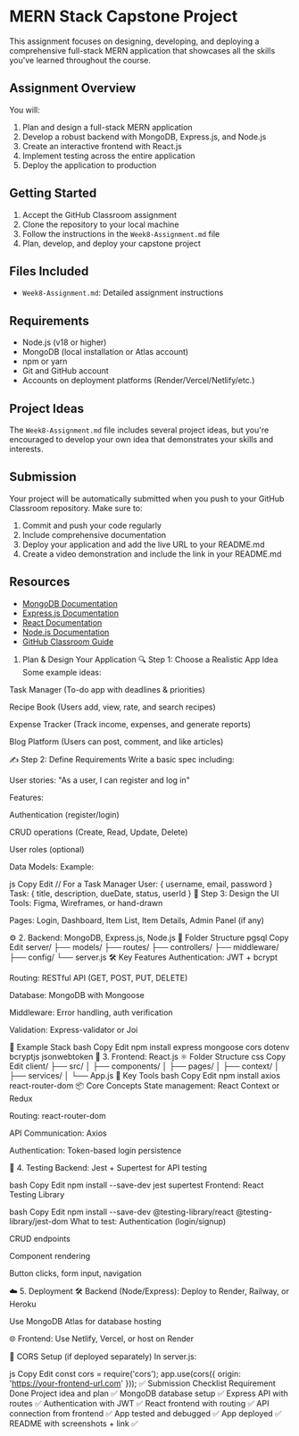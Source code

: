 # MERN Stack Capstone Project

This assignment focuses on designing, developing, and deploying a comprehensive full-stack MERN application that showcases all the skills you've learned throughout the course.

## Assignment Overview

You will:
1. Plan and design a full-stack MERN application
2. Develop a robust backend with MongoDB, Express.js, and Node.js
3. Create an interactive frontend with React.js
4. Implement testing across the entire application
5. Deploy the application to production

## Getting Started

1. Accept the GitHub Classroom assignment
2. Clone the repository to your local machine
3. Follow the instructions in the `Week8-Assignment.md` file
4. Plan, develop, and deploy your capstone project

## Files Included

- `Week8-Assignment.md`: Detailed assignment instructions

## Requirements

- Node.js (v18 or higher)
- MongoDB (local installation or Atlas account)
- npm or yarn
- Git and GitHub account
- Accounts on deployment platforms (Render/Vercel/Netlify/etc.)

## Project Ideas

The `Week8-Assignment.md` file includes several project ideas, but you're encouraged to develop your own idea that demonstrates your skills and interests.

## Submission

Your project will be automatically submitted when you push to your GitHub Classroom repository. Make sure to:

1. Commit and push your code regularly
2. Include comprehensive documentation
3. Deploy your application and add the live URL to your README.md
4. Create a video demonstration and include the link in your README.md

## Resources

- [MongoDB Documentation](https://docs.mongodb.com/)
- [Express.js Documentation](https://expressjs.com/)
- [React Documentation](https://react.dev/)
- [Node.js Documentation](https://nodejs.org/en/docs/)
- [GitHub Classroom Guide](https://docs.github.com/en/education/manage-coursework-with-github-classroom)


1. Plan & Design Your Application
🔍 Step 1: Choose a Realistic App Idea
Some example ideas:

Task Manager (To-do app with deadlines & priorities)

Recipe Book (Users add, view, rate, and search recipes)

Expense Tracker (Track income, expenses, and generate reports)

Blog Platform (Users can post, comment, and like articles)

✍️ Step 2: Define Requirements
Write a basic spec including:

User stories: "As a user, I can register and log in"

Features:

Authentication (register/login)

CRUD operations (Create, Read, Update, Delete)

User roles (optional)

Data Models:
Example:

js
Copy
Edit
// For a Task Manager
User: { username, email, password }
Task: { title, description, dueDate, status, userId }
🎨 Step 3: Design the UI
Tools: Figma, Wireframes, or hand-drawn

Pages: Login, Dashboard, Item List, Item Details, Admin Panel (if any)

⚙️ 2. Backend: MongoDB, Express.js, Node.js
🧱 Folder Structure
pgsql
Copy
Edit
server/
├── models/
├── routes/
├── controllers/
├── middleware/
├── config/
└── server.js
🛠 Key Features
Authentication: JWT + bcrypt

Routing: RESTful API (GET, POST, PUT, DELETE)

Database: MongoDB with Mongoose

Middleware: Error handling, auth verification

Validation: Express-validator or Joi

🔋 Example Stack
bash
Copy
Edit
npm install express mongoose cors dotenv bcryptjs jsonwebtoken
🎨 3. Frontend: React.js
⚛️ Folder Structure
css
Copy
Edit
client/
├── src/
│   ├── components/
│   ├── pages/
│   ├── context/
│   ├── services/
│   └── App.js
🔌 Key Tools
bash
Copy
Edit
npm install axios react-router-dom
📦 Core Concepts
State management: React Context or Redux

Routing: react-router-dom

API Communication: Axios

Authentication: Token-based login persistence

🧪 4. Testing
Backend:
Jest + Supertest for API testing

bash
Copy
Edit
npm install --save-dev jest supertest
Frontend:
React Testing Library

bash
Copy
Edit
npm install --save-dev @testing-library/react @testing-library/jest-dom
What to test:
Authentication (login/signup)

CRUD endpoints

Component rendering

Button clicks, form input, navigation

☁️ 5. Deployment
🛠 Backend (Node/Express):
Deploy to Render, Railway, or Heroku

Use MongoDB Atlas for database hosting

🌐 Frontend:
Use Netlify, Vercel, or host on Render

🔄 CORS Setup (if deployed separately)
In server.js:

js
Copy
Edit
const cors = require('cors');
app.use(cors({ origin: 'https://your-frontend-url.com' }));
✅ Submission Checklist
Requirement	Done
Project idea and plan	✅
MongoDB database setup	✅
Express API with routes	✅
Authentication with JWT	✅
React frontend with routing	✅
API connection from frontend	✅
App tested and debugged	✅
App deployed	✅
README with screenshots + link	✅

